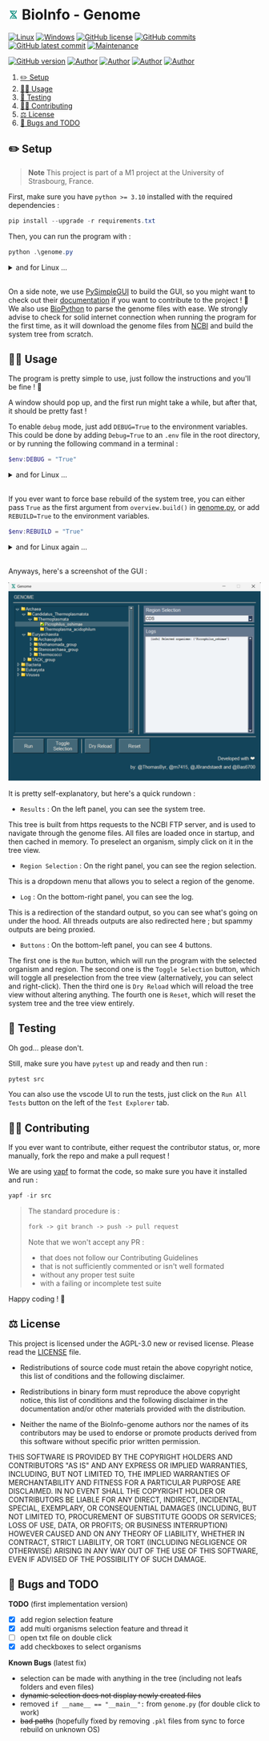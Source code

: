 # <img src="assets/bioinformatics.png" alt="icon" width="4%"/> BioInfo - Genome

[![Linux](https://svgshare.com/i/Zhy.svg)](https://docs.microsoft.com/en-us/windows/wsl/tutorials/gui-apps)
[![Windows](https://svgshare.com/i/ZhY.svg)](https://svgshare.com/i/ZhY.svg)
[![GitHub license](https://img.shields.io/github/license/ThomasByr/BioInfo-genome)](https://github.com/ThomasByr/BioInfo-genome/blob/master/LICENSE)
[![GitHub commits](https://badgen.net/github/commits/ThomasByr/BioInfo-genome)](https://GitHub.com/ThomasByr/BioInfo-genome/commit/)
[![GitHub latest commit](https://badgen.net/github/last-commit/ThomasByr/BioInfo-genome)](https://gitHub.com/ThomasByr/BioInfo-genome/commit/)
[![Maintenance](https://img.shields.io/badge/maintained%3F-yes-green.svg)](https://GitHub.com/ThomasByr/BioInfo-genome/graphs/commit-activity)

[![GitHub version](https://badge.fury.io/gh/ThomasByr%2FBioInfo-genome.svg)](https://github.com/ThomasByr/BioInfo-genome)
[![Author](https://img.shields.io/badge/author-@ThomasByr-blue)](https://github.com/ThomasByr)
[![Author](https://img.shields.io/badge/author-@MaximeP-blue)](https://github.com/m7415)
[![Author](https://img.shields.io/badge/author-@JBrandstaedt-blue)](https://github.com/JBrandstaedt)
[![Author](https://img.shields.io/badge/author-@Bas6700-blue)](https://github.com/Bas6700)

1. [✏️ Setup](#️-setup)
2. [👩‍🏫 Usage](#-usage)
3. [🧪 Testing](#-testing)
4. [🧑‍🏫 Contributing](#-contributing)
5. [⚖️ License](#️-license)
6. [🐛 Bugs and TODO](#-bugs-and-todo)

## ✏️ Setup

> **Note**
> This project is part of a M1 project at the University of Strasbourg, France.

First, make sure you have `python >= 3.10` installed with the required dependencies :

```ps1
pip install --upgrade -r requirements.txt
```

Then, you can run the program with :

```ps1
python .\genome.py
```

<details><summary>and for Linux ...</summary>

```bash
python3 genome.py
```

</details>

<br>

On a side note, we use [PySimpleGUI](https://pysimplegui.readthedocs.io/en/latest/) to build the GUI, so you might want to check out their [documentation](https://pysimplegui.readthedocs.io/en/latest/) if you want to contribute to the project ! 🙂 We also use [BioPython](https://biopython.org/) to parse the genome files with ease. We strongly advise to check for solid internet connection when running the program for the first time, as it will download the genome files from [NCBI](https://ftp.ncbi.nlm.nih.gov/genomes/GENOME_REPORTS/) and build the system tree from scratch.

## 👩‍🏫 Usage

The program is pretty simple to use, just follow the instructions and you'll be fine ! 🙂

A window should pop up, and the first run might take a while, but after that, it should be pretty fast !

To enable `debug` mode, just add `DEBUG=True` to the environment variables. This could be done by adding `Debug=True` to an `.env` file in the root directory, or by running the following command in a terminal :

```ps1
$env:DEBUG = "True"
```

<details><summary>and for Linux ...</summary>

```bash
export DEBUG=True
```

</details>

<br>

If you ever want to force base rebuild of the system tree, you can either pass `True` as the first argument from `overview.build()` in [genome.py](genome.py), or add `REBUILD=True` to the environment variables.

```ps1
$env:REBUILD = "True"
```

<details><summary>and for Linux again ...</summary>

```bash
export REBUILD=True
```

</details>

<br>

Anyways, here's a screenshot of the GUI :

![GUI](assets/GUI.png)

It is pretty self-explanatory, but here's a quick rundown :

- `Results` : On the left panel, you can see the system tree.

This tree is built from https requests to the NCBI FTP server, and is used to navigate through the genome files. All files are loaded once in startup, and then cached in memory. To preselect an organism, simply click on it in the tree view.

- `Region Selection` : On the right panel, you can see the region selection.

This is a dropdown menu that allows you to select a region of the genome.

- `Log` : On the bottom-right panel, you can see the log.

This is a redirection of the standard output, so you can see what's going on under the hood. All threads outputs are also redirected here ; but spammy outputs are being proxied.

- `Buttons` : On the bottom-left panel, you can see 4 buttons.

The first one is the `Run` button, which will run the program with the selected organism and region. The second one is the `Toggle Selection` button, which will toggle all preselection from the tree view (alternatively, you can select and right-click). Then the third one is `Dry Reload` which will reload the tree view without altering anything. The fourth one is `Reset`, which will reset the system tree and the tree view entirely.

## 🧪 Testing

Oh god... please don't.

Still, make sure you have `pytest` up and ready and then run :

```ps1
pytest src
```

You can also use the vscode UI to run the tests, just click on the `Run All Tests` button on the left of the `Test Explorer` tab.

## 🧑‍🏫 Contributing

If you ever want to contribute, either request the contributor status, or, more manually, fork the repo and make a pull request !

We are using [yapf](https://github.com/google/yapf) to format the code, so make sure you have it installed and run :

```ps1
yapf -ir src
```

> The standard procedure is :
>
> ```txt
> fork -> git branch -> push -> pull request
> ```
>
> Note that we won't accept any PR :
>
> - that does not follow our Contributing Guidelines
> - that is not sufficiently commented or isn't well formated
> - without any proper test suite
> - with a failing or incomplete test suite

Happy coding ! 🙂

## ⚖️ License

This project is licensed under the AGPL-3.0 new or revised license. Please read the [LICENSE](LICENSE) file.

- Redistributions of source code must retain the above copyright notice, this list of conditions and the following disclaimer.

- Redistributions in binary form must reproduce the above copyright notice, this list of conditions and the following disclaimer in the documentation and/or other materials provided with the distribution.

- Neither the name of the BioInfo-genome authors nor the names of its contributors may be used to endorse or promote products derived from this software without specific prior written permission.

THIS SOFTWARE IS PROVIDED BY THE COPYRIGHT HOLDERS AND CONTRIBUTORS "AS IS" AND ANY EXPRESS OR IMPLIED WARRANTIES, INCLUDING, BUT NOT LIMITED TO, THE IMPLIED WARRANTIES OF MERCHANTABILITY AND FITNESS FOR A PARTICULAR PURPOSE ARE DISCLAIMED. IN NO EVENT SHALL THE COPYRIGHT HOLDER OR CONTRIBUTORS BE LIABLE FOR ANY DIRECT, INDIRECT, INCIDENTAL, SPECIAL, EXEMPLARY, OR CONSEQUENTIAL DAMAGES (INCLUDING, BUT NOT LIMITED TO, PROCUREMENT OF SUBSTITUTE GOODS OR SERVICES; LOSS OF USE, DATA, OR PROFITS; OR BUSINESS INTERRUPTION) HOWEVER CAUSED AND ON ANY THEORY OF LIABILITY, WHETHER IN CONTRACT, STRICT LIABILITY, OR TORT (INCLUDING NEGLIGENCE OR OTHERWISE) ARISING IN ANY WAY OUT OF THE USE OF THIS SOFTWARE, EVEN IF ADVISED OF THE POSSIBILITY OF SUCH DAMAGE.

## 🐛 Bugs and TODO

**TODO** (first implementation version)

- [x] add region selection feature
- [x] add multi organisms selection feature and thread it
- [ ] open txt file on double click
- [x] add checkboxes to select organisms

**Known Bugs** (latest fix)

- selection can be made with anything in the tree (including not leafs folders and even files)
- ~~dynamic selection does not display newly created files~~
- removed `if __name__ == "__main__":` from `genome.py` (for double click to work)
- ~~bad paths~~ (hopefully fixed by removing `.pkl` files from sync to force rebuild on unknown OS)
